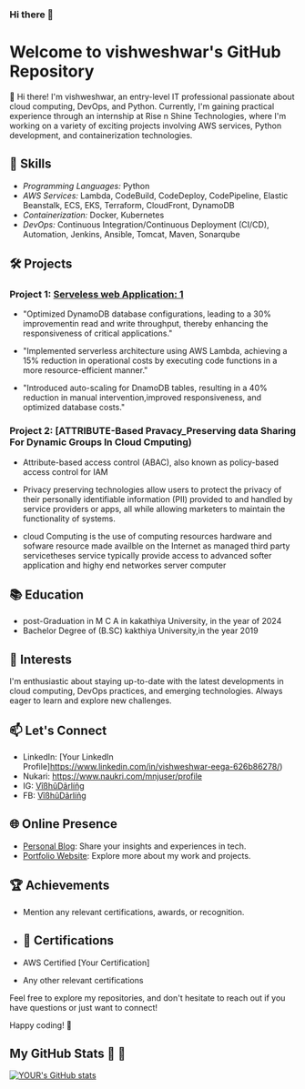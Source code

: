 ### Hi there 👋 
# Welcome to vishweshwar's GitHub Repository

👋 Hi there! I'm vishweshwar, an entry-level IT professional passionate about cloud computing, DevOps, and Python. Currently, I'm gaining practical experience through an internship at Rise n Shine Technologies, where I'm working on a variety of exciting projects involving AWS services, Python development, and containerization technologies.

## 🔧 Skills

- *Programming Languages:* Python
- *AWS Services:* Lambda, CodeBuild, CodeDeploy, CodePipeline, Elastic Beanstalk, ECS, EKS, Terraform, CloudFront, DynamoDB
- *Containerization:* Docker, Kubernetes
- *DevOps:* Continuous Integration/Continuous Deployment (CI/CD), Automation, Jenkins, Ansible, Tomcat, Maven, Sonarqube

## 🛠 Projects

### Project 1: [Serveless web Application: 1](link-to-repo)
  -    "Optimized DynamoDB database configurations, leading to a 30% improvementin read and
        write throughput, thereby enhancing the responsiveness of critical applications."
     
  -  "Implemented serverless architecture using AWS Lambda, achieving a 15% reduction in
      operational costs by executing code functions in a more resource-efficient manner."

  -  "Introduced auto-scaling for DnamoDB tables, resulting in a 40% reduction in manual
      intervention,improved responsiveness, and optimized database costs."



### Project 2: [ATTRIBUTE-Based Pravacy_Preserving data Sharing For Dynamic Groups In Cloud Cmputing)
  -   Attribute-based access control (ABAC), also known as policy-based access control for IAM

  -   Privacy preserving technologies allow users to protect the privacy of their personally identifiable information (PII)
      provided to and handled by service providers or apps, all while allowing marketers to maintain the functionality of systems.

  -   cloud Computing  is the use of computing resources hardware and sofware resource made availble on the Internet as managed
      third party servicetheses service typically provide access to advanced softer application and highy end networkes server computer

   
 ## 📚 Education
-  post-Graduation in M C A in kakathiya University, in the year of 2024
-  Bachelor Degree of (B.SC) kakthiya  University,in the year 2019
  

## 🌱 Interests

I'm enthusiastic about staying up-to-date with the latest developments in cloud computing, DevOps practices, and emerging technologies. Always eager to learn and explore new challenges.

## 📫 Let's Connect

- LinkedIn: [Your LinkedIn Profile]https://www.linkedin.com/in/vishweshwar-eega-626b86278/)
- Nukari: https://www.naukri.com/mnjuser/profile
- IG: [VîßhûDãrlíñg](https://www.instagram.com/vishudarilng?igshid=OGQ5ZDc2ODk2ZA==)
- FB: [VîßhûDãrlíñg](https://www.facebook.com/evishweshwar?mibextid=ZbWKwL)


## 🌐 Online Presence

- [Personal Blog](link-to-blog): Share your insights and experiences in tech.
- [Portfolio Website](link-to-portfolio): Explore more about my work and projects.

## 🏆 Achievements

- Mention any relevant certifications, awards, or recognition.

- ## 📖 Certifications

- AWS Certified [Your Certification]
- Any other relevant certifications

Feel free to explore my repositories, and don't hesitate to reach out if you have questions or just want to connect!

Happy coding! 🚀

## My GitHub Stats :rocket: :rocket:
[![YOUR's GitHub stats](https://github-readme-stats.vercel.app/api?username=vishweshwar&theme=vue-dark&show_icons=true)](https://github.com/anuraghazra/github-readme-stats)

<!--
**awsvishweshwar/awsvishweshwar** is a ✨ _special_ ✨ repository because its `README.md` (this file) appears on your GitHub profile.

Here are some ideas to get you started:

- 🔭 I’m currently working on ...
- 🌱 I’m currently learning ...
- 👯 I’m looking to collaborate on ...
- 🤔 I’m looking for help with ...
- 💬 Ask me about ...
- 📫 How to reach me: ...
- 😄 Pronouns: ...
- ⚡ Fun fact: ...
-->
